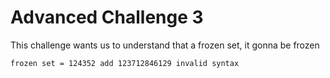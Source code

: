 # Advanced Challenge 3

This challenge wants us to understand that a frozen set, it gonna be frozen

`frozen set = 124352
add 123712846129
invalid syntax`